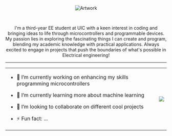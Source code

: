 <div align="center">
  <img src="https://github.com/KevinPalma21/KevinPalma21/assets/123513375/8ee43f62-3de4-4c2b-a37f-f974a7b55db9" alt="Artwork">
</div>  

&nbsp;

<p align="center">
   I'm a third-year EE student at UIC with a keen interest in coding and bringing ideas to life through microcontrollers and programmable devices. My passion lies in exploring the fascinating things I can create and program, blending my academic knowledge with practical applications. Always excited to engage in projects that push the boundaries of what's possible in Electrical engineering!
</p>

---

<table>
  <tr>
    <td>

<!-- Insert your text here -->
- 🔭 I’m currently working on enhancing my skills programming microcontrollers
- 🌱 I’m currently learning more about machine learning
- 👯 I’m looking to collaborate on different cool projects
- ⚡ Fun fact: ...

    </td>
    <td><img src="https://github-readme-stats.vercel.app/api/top-langs/?username=KevinPalma21&theme=radical" /></td>
  </tr>
</table>


